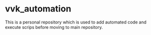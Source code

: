 # vvk_automation
This is a personal repository which is used to add automated code and execute scrips before moving to main repository.
